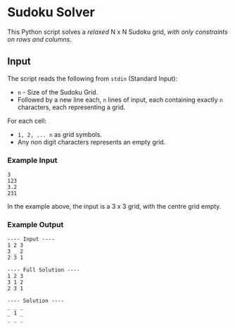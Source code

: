 # Sudoku Solver

This Python script solves a _relaxed_ N x N Sudoku grid, _with only constraints on rows and columns_.

## Input
The script reads the following from `stdin` (Standard Input):
- `n` - Size of the Sudoku Grid.
- Followed by a new line each, `n` lines of input, each containing exactly `n` characters, each representing a grid.

For each cell:
- `1, 2, ... n` as grid symbols.
- Any non digit characters represents an empty grid.

### Example Input
```
3
123
3.2
231
```

In the example above, the input is a 3 x 3 grid, with the centre grid empty.

### Example Output
```
---- Input ----
1 2 3
3 _ 2
2 3 1

---- Full Solution ----
1 2 3
3 1 2
2 3 1

---- Solution ----
_ _ _
_ 1 _
_ _ _
```
